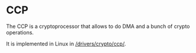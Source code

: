 # CCP

The CCP is a cryptoprocessor that allows to do DMA and a bunch of crypto operations.

It is implemented in Linux in [/drivers/crypto/ccp/](https://github.com/torvalds/linux/tree/master/drivers/crypto/ccp).